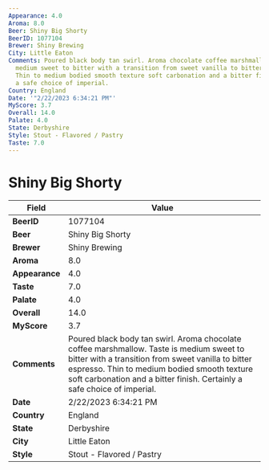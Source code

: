 ```yaml
---
Appearance: 4.0
Aroma: 8.0
Beer: Shiny Big Shorty
BeerID: 1077104
Brewer: Shiny Brewing
City: Little Eaton
Comments: Poured black body tan swirl. Aroma chocolate coffee marshmallow. Taste is
  medium sweet to bitter with a transition from sweet vanilla to bitter espresso.
  Thin to medium bodied smooth texture soft carbonation and a bitter finish. Certainly
  a safe choice of imperial.
Country: England
Date: '"2/22/2023 6:34:21 PM"'
MyScore: 3.7
Overall: 14.0
Palate: 4.0
State: Derbyshire
Style: Stout - Flavored / Pastry
Taste: 7.0
---
```


# Shiny Big Shorty

| Field         | Value |
|---------------|-------|
| **BeerID** | 1077104 |
| **Beer** | Shiny Big Shorty |
| **Brewer** | Shiny Brewing |
| **Aroma** | 8.0 |
| **Appearance** | 4.0 |
| **Taste** | 7.0 |
| **Palate** | 4.0 |
| **Overall** | 14.0 |
| **MyScore** | 3.7 |
| **Comments** | Poured black body tan swirl. Aroma chocolate coffee marshmallow. Taste is medium sweet to bitter with a transition from sweet vanilla to bitter espresso. Thin to medium bodied smooth texture soft carbonation and a bitter finish. Certainly a safe choice of imperial. |
| **Date** | 2/22/2023 6:34:21 PM |
| **Country** | England |
| **State** | Derbyshire |
| **City** | Little Eaton |
| **Style** | Stout - Flavored / Pastry |
